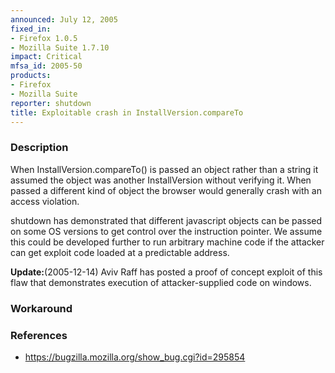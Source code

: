 ```yaml
---
announced: July 12, 2005
fixed_in:
- Firefox 1.0.5
- Mozilla Suite 1.7.10
impact: Critical
mfsa_id: 2005-50
products:
- Firefox
- Mozilla Suite
reporter: shutdown
title: Exploitable crash in InstallVersion.compareTo
---
```


<h3>Description</h3>

<p>When InstallVersion.compareTo() is passed an object rather than a string
it assumed the object was another InstallVersion without verifying it.
When passed a different kind of object the browser would generally
crash with an access violation.</p>

<p>shutdown has demonstrated that different javascript objects can be
passed on some OS versions to get control over the instruction pointer.
We assume this could be developed further to run arbitrary machine code
if the attacker can get exploit code loaded at a predictable address.</p>

<p><strong>Update:</strong>(2005-12-14) Aviv Raff has posted a proof of concept
exploit of this flaw that demonstrates execution of attacker-supplied
code on windows.</p>

<h3>Workaround</h3>

<h3>References</h3>

<ul>
<li><a href="https://bugzilla.mozilla.org/show_bug.cgi?id=295854">
https://bugzilla.mozilla.org/show_bug.cgi?id=295854</a></li>
</ul>



